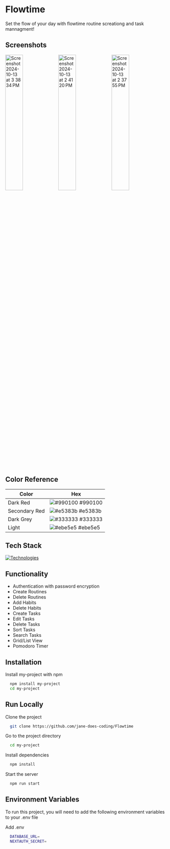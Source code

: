 # Flowtime

Set the flow of your day with flowtime routine screationg and task mannagment!

## Screenshots

<img width="33%" alt="Screenshot 2024-10-13 at 3 38 34 PM" src="https://github.com/user-attachments/assets/11d02cab-04f8-4d88-af37-3542610f89a5"><img width="33%" alt="Screenshot 2024-10-13 at 2 41 20 PM" src="https://github.com/user-attachments/assets/909ad948-b368-4669-b8f0-32b85e4f01eb"><img width="33%" alt="Screenshot 2024-10-13 at 2 37 55 PM" src="https://github.com/user-attachments/assets/8b893500-2451-4830-9d6d-3acab7d859a1">

## Color Reference

| Color         | Hex                                                              |
| ------------- | ---------------------------------------------------------------- |
| Dark Red      | ![#990100](https://via.placeholder.com/10/990100?text=+) #990100 |
| Secondary Red | ![#e5383b](https://via.placeholder.com/10/e5383b?text=+) #e5383b |
| Dark Grey     | ![#333333](https://via.placeholder.com/10/333333?text=+) #333333 |
| Light         | ![#ebe5e5](https://via.placeholder.com/10/ebe5e5?text=+) #ebe5e5 |

## Tech Stack

[![Technologies](https://skillicons.dev/icons?i=ts,tailwind,prisma,mongodb,nextjs,react,github)](https://skillicons.dev)

## Functionality

- Authentication with password encryption
- Create Routines
- Delete Routines
- Add Habits
- Delete Habits
- Create Tasks
- Edit Tasks
- Delete Tasks
- Sort Tasks
- Search Tasks
- Grid/List View
- Pomodoro Timer

## Installation

Install my-project with npm

```bash
  npm install my-project
  cd my-project
```

## Run Locally

Clone the project

```bash
  git clone https://github.com/jane-does-coding/Flowtime
```

Go to the project directory

```bash
  cd my-project
```

Install dependencies

```bash
  npm install
```

Start the server

```bash
  npm run start
```

## Environment Variables

To run this project, you will need to add the following environment variables to your .env file

Add .env

```bash
  DATABASE_URL=
  NEXTAUTH_SECRET=
```
